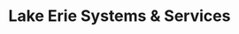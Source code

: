 ---
title: "Lake Erie Systems & Services"
url: /erie/lake-erie-systems-und-services/
shop: Computer
---